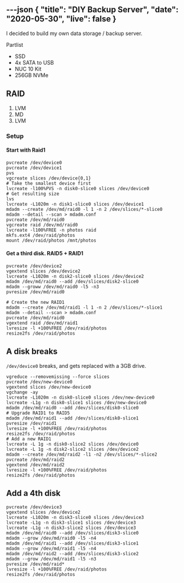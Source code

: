 ---json
{
"title": "DIY Backup Server",
"date": "2020-05-30",
"live": false
}
---

I decided to build my own data storage / backup server.

<!-- more -->

Partlist
- SSD
- 4x SATA to USB
- NUC 10 Kit
- 256GB NVMe

## RAID

1. LVM
2. MD
3. LVM

### Setup

#### Start with Raid1
```
pvcreate /dev/device0
pvcreate /dev/device1
pvs
vgcreate slices /dev/device{0,1}
# Take the smallest device first
lvcreate -l100%PVS -n disk0-slice0 slices /dev/device0
# Get resulting size
lvs 
lvcreate -L1020m -n disk1-slice0 slices /dev/device1
mdadm --create /dev/md/raid0 -l 1 -n 2 /dev/slices/*-slice0
mdadm --detail --scan > mdadm.conf
pvcreate /dev/md/raid0
vgcreate raid /dev/md/raid0
lvcreate -l100%FREE -n photos raid
mkfs.ext4 /dev/raid/photos
mount /dev/raid/photos /mnt/photos
```

#### Get a third disk. RAID5 + RAID1

```
pvcreate /dev/device2
vgextend slices /dev/device2
lvcreate -L1020m -n disk2-slice0 slices /dev/device2
mdadm /dev/md/raid0 --add /dev/slices/disk2-slice0
mdadm --groww /dev/md/raid0 -l5 -n3 
pvresize /dev/md/raid0

# Create the new RAID1
mdadm --create /dev/md/raid1 -l 1 -n 2 /dev/slices/*-slice1
mdadm --detail --scan > mdadm.conf
pvcreate /dev/md/raid0
vgextend raid /dev/md/raid1
lvresize -l +100%FREE /dev/raid/photos
resize2fs /dev/raid/photos
```

## A disk breaks

`/dev/device0` breaks, and gets replaced with a 3GB drive.

```
vgreduce --removemissing --force slices
pvcreate /dev/new-device0
vgextend slices /dev/new-device0
vgchange -ay
lvcreate -L1020m -n disk0-slice0 slices /dev/new-device0
lvcreate -L1g -n disk0-slice1 slices /dev/new-device0
mdadm /dev/md/raid0 --add /dev/slices/disk0-slice0
# Upgrade RAID1 to RAID5
mdadm /dev/md/raid1 --add /dev/slices/disk0-slice1
pvresize /dev/raid1
lvresize -l +100%FREE /dev/raid/photos
resize2fs /dev/raid/photos
# Add a new RAID1
lvcreate -L 1g -n disk0-slice2 slices /dev/device0
lvcreate -L 1g -n disk2-slice2 slices /dev/device2
mdadm --create /dev/md/raid2 -l1 -n2 /dev/slices/*-slice2
pvcreate /dev/md/raid2
vgextend /dev/md/raid2
lvresize -l +100%FREE /dev/raid/photos
resize2fs /dev/raid/photos
```

## Add a 4th disk

```
pvcreate /dev/device3
vgextend slices /dev/device2
lvcreate -L1020m -n disk3-slice0 slices /dev/device3
lvcreate -L1g -n disk3-slice1 slices /dev/device3
lvcreate -L1g -n disk3-slice2 slices /dev/device3
mdadm /dev/md/raid0 --add /dev/slices/disk3-slice0
mdadm --grow /dev/md/raid0 -l5 -n4 
mdadm /dev/md/raid1 --add /dev/slices/disk3-slice1
mdadm --grow /dev/md/raid1 -l5 -n4 
mdadm /dev/md/raid2 --add /dev/slices/disk3-slice2
mdadm --grow /dev/md/raid1 -l5 -n3
pvresize /dev/md/raid*
lvresize -l +100%FREE /dev/raid/photos
resize2fs /dev/raid/photos
```

